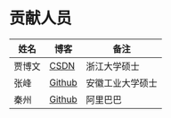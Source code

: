 ﻿


# 贡献人员


姓名 | 博客|备注
---|---|---
贾博文|[CSDN](https://blog.csdn.net/love_fish_eat)|浙江大学硕士
张峰|[Github](https://github.com/Hirotransfer)|安徽工业大学硕士
秦州|[Github](https://archwalker.github.io/)|阿里巴巴